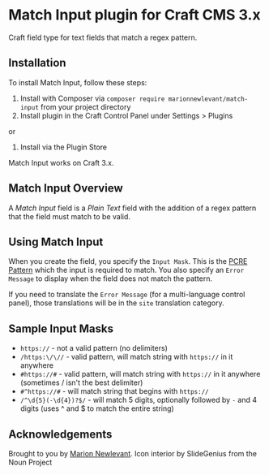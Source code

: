 # Match Input plugin for Craft CMS 3.x

Craft field type for text fields that match a regex pattern.

## Installation

To install Match Input, follow these steps:

1. Install with Composer via `composer require marionnewlevant/match-input` from your project directory
2. Install plugin in the Craft Control Panel under Settings > Plugins

or

1. Install via the Plugin Store

Match Input works on Craft 3.x.

## Match Input Overview

A _Match Input_ field is
a _Plain Text_ field with the addition of a regex pattern that the field must match to
be valid.

## Using Match Input

When you create the field, you specify the `Input Mask`.
This is the [PCRE Pattern](http://php.net/manual/en/pcre.pattern.php) which the
input is required to match.
You also specify an `Error Message` to display when the field does not match the
pattern.

If you need to translate the `Error Message` (for a multi-language control panel), those translations
will be in the `site` translation category.

## Sample Input Masks
- `https://` - not a valid pattern (no delimiters)
- `/https:\/\//` - valid pattern, will match string with `https://` in it anywhere
- `#https://#` - valid pattern, will match string with `https://` in it anywhere (sometimes / isn't the best delimiter)
- `#^https://#` - will match string that begins with `https://`
- `/^\d{5}(-\d{4})?$/` - will match 5 digits, optionally followed by `-` and 4 digits (uses ^ and $ to match the entire string)

## Acknowledgements
Brought to you by [Marion Newlevant](http://marion.newlevant.com).
Icon interior by SlideGenius from the Noun Project
